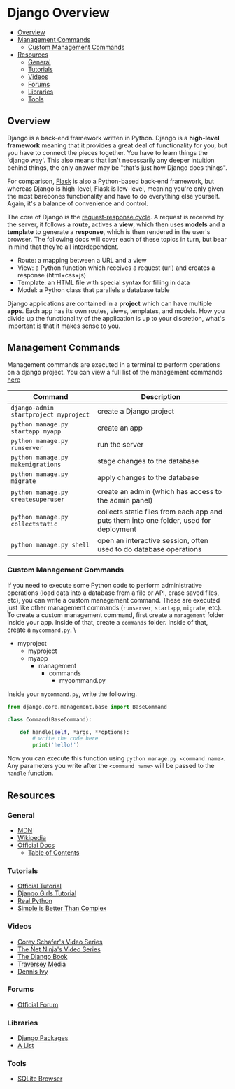 
# Django Overview

- [Overview](#overview)
- [Management Commands](#management-commands)
  - [Custom Management Commands](#custom-management-commands)
- [Resources](#resources)
  - [General](#general)
  - [Tutorials](#tutorials)
  - [Videos](#videos)
  - [Forums](#forums)
  - [Libraries](#libraries)
  - [Tools](#tools)



## Overview

Django is a back-end framework written in Python. Django is a **high-level framework** meaning that it provides a great deal of functionality for you, but you have to connect the pieces together. You have to learn things the 'django way'. This also means that isn't necessarily any deeper intuition behind things, the only answer may be "that's just how Django does things".

For comparison, [Flask](http://flask.pocoo.org/) is also a Python-based back-end framework, but whereas Django is high-level, Flask is low-level, meaning you're only given the most barebones functionality and have to do everything else yourself. Again, it's a balance of convenience and control.

The core of Django is the [request-response cycle](django_diagram.png). A request is received by the server, it follows a **route**, actives a **view**, which then uses **models** and a **template** to generate a **response**, which is then rendered in the user's browser. The following docs will cover each of these topics in turn, but bear in mind that they're all interdependent.

- Route: a mapping between a URL and a view
- View: a Python function which receives a request (url) and creates a response (html+css+js)
- Template: an HTML file with special syntax for filling in data
- Model: a Python class that parallels a database table

Django applications are contained in a **project** which can have multiple **apps**. Each app has its own routes, views, templates, and models. How you divide up the functionality of the application is up to your discretion, what's important is that it makes sense to you.



## Management Commands

Management commands are executed in a terminal to perform operations on a django project. You can view a full list of the management commands [here](https://docs.djangoproject.com/en/3.1/ref/django-admin/)

| Command | Description |
| ---     | ---         |
| `django-admin startproject myproject` | create a Django project |
| `python manage.py startapp myapp` | create an app |
| `python manage.py runserver` | run the server |
| `python manage.py makemigrations` | stage changes to the database |
| `python manage.py migrate` | apply changes to the database |
| `python manage.py createsuperuser` | create an admin (which has access to the admin panel) |
| `python manage.py collectstatic` | collects static files from each app and puts them into one folder, used for deployment |
| `python manage.py shell` | open an interactive session, often used to do database operations |

### Custom Management Commands

If you need to execute some Python code to perform administrative operations (load data into a database from a file or API, erase saved files, etc), you can write a custom management command. These are executed just like other management commands (`runserver`, `startapp`, `migrate`, etc). To create a custom management command, first create a `management` folder inside your app. Inside of that, create a `commands` folder. Inside of that, create a `mycommand.py`. \

- myproject
  - myproject
  - myapp
    - management
      - commands
        - mycommand.py


Inside your `mycommand.py`, write the following.

```python
from django.core.management.base import BaseCommand

class Command(BaseCommand):

    def handle(self, *args, **options):
        # write the code here
        print('hello!')
```

Now you can execute this function using `python manage.py <command name>`. Any parameters you write after the `<command name>` will be passed to the `handle` function.



## Resources

### General

- [MDN](https://developer.mozilla.org/en-US/docs/Learn/Server-side/Django)
- [Wikipedia](https://en.wikipedia.org/wiki/Django_(web_framework))
- [Official Docs](https://docs.djangoproject.com/en/3.1/)
  - [Table of Contents](https://docs.djangoproject.com/en/3.1/contents/)

### Tutorials

- [Official Tutorial](https://docs.djangoproject.com/en/3.1/intro/tutorial01/)
- [Django Girls Tutorial](https://tutorial.djangogirls.org/en/)
- [Real Python](https://realpython.com/tutorials/django/)
- [Simple is Better Than Complex](https://simpleisbetterthancomplex.com/archive/)

### Videos

- [Corey Schafer's Video Series](https://www.youtube.com/watch?v=UmljXZIypDc&list=PL-osiE80TeTtoQCKZ03TU5fNfx2UY6U4p)
- [The Net Ninja's Video Series](https://www.youtube.com/watch?v=n-FTlQ7Djqc&list=PL4cUxeGkcC9ib4HsrXEYpQnTOTZE1x0uc)
- [The Django Book](https://djangobook.com/beginning-django-tutorial-contents/)
- [Traversey Media](https://www.youtube.com/watch?v=e1IyzVyrLSU)
- [Dennis Ivy](https://www.youtube.com/watch?v=4RWFvXDUmjo)

### Forums

- [Official Forum](https://forum.djangoproject.com/)

### Libraries

- [Django Packages](https://djangopackages.org/)
- [A List](https://vsupalov.com/favorite-django-packages-2019/)

### Tools

- [SQLite Browser](http://sqlitebrowser.org/)
